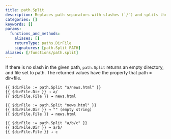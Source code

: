 ```yaml
---
title: path.Split
description: Replaces path separators with slashes (`/`) and splits the resulting path immediately following the final slash, separating it into a directory and file name component.
categories: []
keywords: []
params:
  functions_and_methods:
    aliases: []
    returnType: paths.DirFile
    signatures: [path.Split PATH]
aliases: [/functions/path.split]
---
```


If there is no slash in the given path, `path.Split` returns an empty directory, and file set to path. The returned values have the property that path = dir+file.

```go-html-template
{{ $dirFile := path.Split "a/news.html" }}
{{ $dirFile.Dir }} → a/
{{ $dirFile.File }} → news.html

{{ $dirFile := path.Split "news.html" }}
{{ $dirFile.Dir }} → "" (empty string)
{{ $dirFile.File }} → news.html

{{ $dirFile := path.Split "a/b/c" }}
{{ $dirFile.Dir }} → a/b/
{{ $dirFile.File }} → c
```
